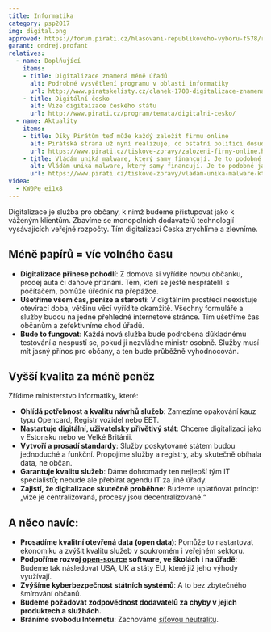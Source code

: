 ```yaml
---
title: Informatika
category: psp2017
img: digital.png
approved: https://forum.pirati.cz/hlasovani-republikoveho-vyboru-f578/rv-21-2017-program-2017-informatika-r-h-1-k-t36873.html
garant: ondrej.profant
relatives:
  - name: Doplňující
    items:
    - title: Digitalizace znamená méně úřadů
      alt: Podrobné vysvětlení programu v oblasti informatiky
      url: http://www.piratskelisty.cz/clanek-1708-digitalizace-znamena-mene-uradu-vyuzijme-odborniky-ktere-mame
    - title: Digitální česko
      alt: Vize digitaizace českého státu
      url: http://www.pirati.cz/program/temata/digitalni-cesko/
  - name: Aktuality
    items:
    - title: Díky Pirátům teď může každý založit firmu online
      alt: Pirátská strana už nyní realizuje, co ostatní politici dosud jen slibovali. Díky Pirátům teď může každý založit firmu online
      url: https://www.pirati.cz/tiskove-zpravy/zalozeni-firmy-online.html
    - title: Vládám uniká malware, který samy financují. Je to podobné jako u chemických zbraní.
      alt: Vládám uniká malware, který samy financují. Je to podobné jako u chemických zbraní.
      url: https://www.pirati.cz/tiskove-zpravy/vladam-unika-malware-ktery-samy-financuji.html
videa:
  - KW0Pe_ei1x8
---
```


Digitalizace je služba pro občany, k nimž budeme přistupovat jako k váženým
klientům. Zbavíme se monopolních dodavatelů technologií vysávajících veřejné
rozpočty. Tím digitalizaci Česka zrychlíme a zlevníme.

## Méně papírů = víc volného času

- **Digitalizace přinese pohodlí**: Z domova si vyřídíte novou občanku, prodej auta
či daňové přiznání. Těm, kteří se ještě nespřátelili s počítačem, pomůže úředník
na přepážce.
- **Ušetříme všem čas, peníze a starosti**: V digitálním prostředí neexistuje
otevírací doba, většinu věcí vyřídíte okamžitě. Všechny formuláře a služby budou
na jedné přehledné internetové stránce. Tím ušetříme čas občanům a zefektivníme
chod úřadů.
- **Bude to fungovat**: Každá nová služba bude podrobena důkladnému
testování a nespustí se, pokud ji nezvládne ministr osobně. Služby musí mít
jasný přínos pro občany, a ten bude průběžně vyhodnocován.

## Vyšší kvalita za méně peněz

Zřídíme ministerstvo informatiky, které:

- **Ohlídá potřebnost a kvalitu návrhů služeb**: Zamezíme opakování kauz typu
Opencard, Registr vozidel nebo EET.
- **Nastartuje digitální, uživatelsky přívětivý stát**: Chceme digitalizaci jako
v Estonsku nebo ve Velké Británii.
- **Vytvoří a prosadí standardy**: Služby poskytované státem budou jednoduché
a funkční. Propojíme služby a registry, aby skutečně obíhala data, ne občan.
- **Garantuje kvalitu služeb**: Dáme dohromady ten nejlepší tým IT specialistů;
nebude ale přebírat agendu IT za jiné úřady.
- **Zajistí, že digitalizace skutečně proběhne**: Budeme uplatňovat princip:
„vize je centralizovaná, procesy jsou decentralizované.“

## A něco navíc:

- **Prosadíme kvalitní otevřená data (open data)**: Pomůže to nastartovat
ekonomiku a zvýšit kvalitu služeb v soukromém i veřejném sektoru.
- **Podpoříme rozvoj <abbr title="Software s veřejně dostupným zdrojovým kódem. Lze ho tedy upravovat a přizpůsobovat. Nevzniká tedy nežádoucí vazba na jednoho výhradního dodavatele.">open-source</abbr> software, ve školách i na úřadě**: Budeme
tak následovat USA, UK a státy EU, které již jeho výhody využívají.
- **Zvýšíme kyberbezpečnost státních systémů**: A to bez zbytečného šmírování
občanů.
- **Budeme požadovat zodpovědnost dodavatelů za chyby v jejich produktech a službách.**
- **Bráníme svobodu Internetu**: Zachováme <abbr title="Je princip rovnoprávnosti přenášených dat po internetu. Tedy poskytoval nesmí blokovat služby, které se mu nelíbí. Typickým příkladem mohou být torrenty.">síťovou neutralitu</abbr>.
